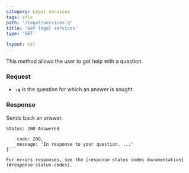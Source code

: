 ```yaml
---
category: Legal services
tags: sflc
path: '/legal/services:q'
title: 'Get legal services'
type: 'GET'

layout: nil
---
```


This method allows the user to get help with a question.

### Request

* **`:q`** is the question for which an answer is sought.

### Response

Sends back an answer.

```Status: 200 Answered```
```{
    code: 200,
    message: 'In response to your question, ...'
}```

For errors responses, see the [response status codes documentation](#response-status-codes).
